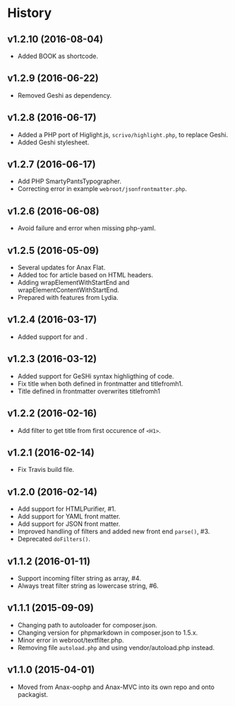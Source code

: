 History
===================================

v1.2.10 (2016-08-04)
-----------------------------------

* Added BOOK as shortcode.


v1.2.9 (2016-06-22)
-----------------------------------

* Removed Geshi as dependency.


v1.2.8 (2016-06-17)
-----------------------------------

* Added a PHP port of Higlight.js, `scrivo/highlight.php`, to replace Geshi.
* Added Geshi stylesheet.


v1.2.7 (2016-06-17)
-----------------------------------

* Add PHP SmartyPantsTypographer.
* Correcting error in example `webroot/jsonfrontmatter.php`.


v1.2.6 (2016-06-08)
-----------------------------------

* Avoid failure and error when missing php-yaml.


v1.2.5 (2016-05-09)
-----------------------------------

* Several updates for Anax Flat.
* Added toc for article based on HTML headers.
* Adding wrapElementWithStartEnd and wrapElementContentWithStartEnd.
* Prepared with features from Lydia.


v1.2.4 (2016-03-17)
-----------------------------------

* Added support for <!--more--> and <!--stop-->.


v1.2.3 (2016-03-12)
-----------------------------------

* Added support for GeSHi syntax highligthing of code.
* Fix title when both defined in frontmatter and titlefromh1.
* Title defined in frontmatter overwrites titlefromh1


v1.2.2 (2016-02-16)
-----------------------------------

* Add filter to get title from first occurence of `<H1>`.


v1.2.1 (2016-02-14)
-----------------------------------

* Fix Travis build file.


v1.2.0 (2016-02-14)
-----------------------------------

* Add support for HTMLPurifier, #1.
* Add support for YAML front matter.
* Add support for JSON front matter.
* Improved handling of filters and added new front end `parse()`, #3.
* Deprecated `doFilters()`.


v1.1.2 (2016-01-11)
-----------------------------------

* Support incoming filter string as array, #4.
* Always treat filter string as lowercase string, #6.


v1.1.1 (2015-09-09)
-----------------------------------

* Changing path to autoloader for composer.json.
* Changing version for phpmarkdown in composer.json to 1.5.x.
* Minor error in webroot/textfilter.php.
* Removing file `autoload.php` and using vendor/autoload.php instead.


v1.1.0 (2015-04-01)
-----------------------------------

* Moved from Anax-oophp and Anax-MVC into its own repo and onto packagist.
